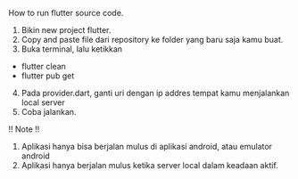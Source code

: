 How to run flutter source code.

1. Bikin new project flutter.
2. Copy and paste file dari repository ke folder yang baru saja kamu buat.
3. Buka terminal, lalu ketikkan
 - flutter clean
 - flutter pub get
4. Pada provider.dart, ganti uri dengan ip addres tempat kamu menjalankan local server
5. Coba jalankan.

!! Note !!
1. Aplikasi hanya bisa berjalan mulus di aplikasi android, atau emulator android
2. Aplikasi hanya berjalan mulus ketika server local dalam keadaan aktif.
